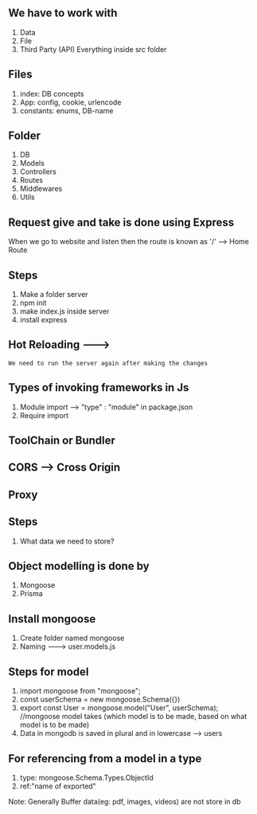 
## We have to work with

1. Data
2. File
3. Third Party (API)
Everything inside src folder

## Files

1. index:
    DB concepts
2. App:
    config, cookie, urlencode
3. constants:
     enums, DB-name

## Folder

1. DB
2. Models
3. Controllers
4. Routes
5. Middlewares
6. Utils

## Request give and take is done using Express

When we go to website and listen then the route is known as '/' --> Home Route

## Steps

1. Make a folder server
2. npm init
3. make index.js inside server
4. install express

## Hot Reloading --->

    We need to run the server again after making the changes

## Types of invoking frameworks in Js

1. Module import --> "type" : "module" in package.json
2. Require import

## ToolChain or Bundler

## CORS --> Cross Origin

## Proxy

## Steps

1. What data we need to store?

## Object modelling is done by

1. Mongoose
2. Prisma

## Install mongoose

1. Create folder named mongoose
2. Naming ---> user.models.js

## Steps for model

1. import mongoose from "mongoose";
2. const userSchema = new mongoose.Schema({})
3. export const User = mongoose.model("User", userSchema);
//mongoose model takes (which model is to be made, based on what model is to be made)
4. Data in mongodb is saved in plural and in lowercase --> users

## For referencing from a model in a type

1. type: mongoose.Schema.Types.ObjectId
2. ref:"name of exported"

Note: Generally Buffer data(eg: pdf, images, videos) are not store in db
